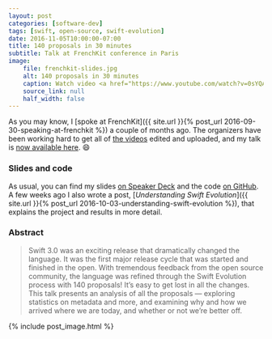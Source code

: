 ```yaml
---
layout: post
categories: [software-dev]
tags: [swift, open-source, swift-evolution]
date: 2016-11-05T10:00:00-07:00
title: 140 proposals in 30 minutes
subtitle: Talk at FrenchKit conference in Paris
image:
    file: frenchkit-slides.jpg
    alt: 140 proposals in 30 minutes
    caption: Watch video <a href="https://www.youtube.com/watch?v=0sYQAtoK3VQ">on YouTube</a>
    source_link: null
    half_width: false
---
```


As you may know, I [spoke at FrenchKit]({{ site.url }}{% post_url 2016-09-30-speaking-at-frenchkit %}) a couple of months ago. The organizers have been working hard to get all of [the videos](http://frenchkit.fr/#videos) edited and uploaded, and my talk is [now available here](https://www.youtube.com/watch?v=0sYQAtoK3VQ). 😄

<!--excerpt-->

### Slides and code

As usual, you can find my slides [on Speaker Deck](https://speakerdeck.com/jessesquires/140-proposals-in-30-minutes) and the code [on GitHub](https://github.com/jessesquires/swift-proposal-analyzer). A few weeks ago I also wrote a post, [*Understanding Swift Evolution*]({{ site.url }}{% post_url 2016-10-03-understanding-swift-evolution %}), that explains the project and results in more detail.

### Abstract

> Swift 3.0 was an exciting release that dramatically changed the language. It was the first major release cycle that was started and finished in the open. With tremendous feedback from the open source community, the language was refined through the Swift Evolution process with 140 proposals! It’s easy to get lost in all the changes. This talk presents an analysis of all the proposals — exploring statistics on metadata and more, and examining why and how we arrived where we are today, and whether or not we’re better off.

{% include post_image.html %}
